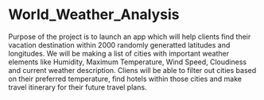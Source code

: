 # World_Weather_Analysis

Purpose of the project is to launch an app which will help clients find their vacation destination within 2000 randomly generatted latitudes and longitudes. We will be making a list of cities with important weather elements like Humidity, Maximum Temperature, Wind Speed, Cloudiness and current weather description. Cliens will be able to filter out cities based on their preferred temperature, find hotels within those cities and make travel itinerary for their future travel plans.  
